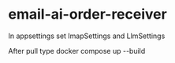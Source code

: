 # email-ai-order-receiver

In appsettings set ImapSettings and LlmSettings

After pull type docker compose up --build
